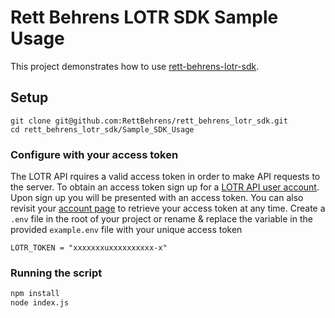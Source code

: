 # Rett Behrens LOTR SDK Sample Usage
This project demonstrates how to use [rett-behrens-lotr-sdk](https://www.npmjs.com/package/rett-behrens-lotr-sdk).

## Setup
```
git clone git@github.com:RettBehrens/rett_behrens_lotr_sdk.git
cd rett_behrens_lotr_sdk/Sample_SDK_Usage
```

### Configure with your access token
The LOTR API rquires a valid access token in order to make API requests to the server. To obtain an access token sign up for a [LOTR API user account](https://the-one-api.dev/sign-up). Upon sign up you will be presented with an access token. You can also revisit your [account page](https://the-one-api.dev/account) to retrieve your access token at any time. Create a `.env` file in the root of your project or rename & replace the variable in the provided `example.env` file with your unique access token
```
LOTR_TOKEN = "xxxxxxxuxxxxxxxxxx-x"
```

### Running the script

```sh
npm install
node index.js
```